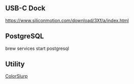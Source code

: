 ## USB-C Dock

https://www.siliconmotion.com/download/3Xf/a/index.html

## PostgreSQL

brew services start postgresql

## Utility

[ColorSlurp](https://apps.apple.com/us/app/colorslurp/id1287239339#?platform=mac)
